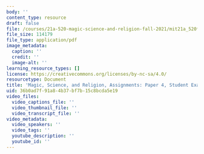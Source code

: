 ```yaml
---
body: ''
content_type: resource
draft: false
file: /courses/21a-520-magic-science-and-religion-fall-2021/mit21a_520f21_paper4_example2.pdf
file_size: 114179
file_type: application/pdf
image_metadata:
  caption: ''
  credit: ''
  image-alt: ''
learning_resource_types: []
license: https://creativecommons.org/licenses/by-nc-sa/4.0/
resourcetype: Document
title: 'Magic, Science, and Religion, Assignments: Paper 4, Student Example 2'
uid: 36b0ad7f-91a8-4b37-bf7b-15c8bcda5e19
video_files:
  video_captions_file: ''
  video_thumbnail_file: ''
  video_transcript_file: ''
video_metadata:
  video_speakers: ''
  video_tags: ''
  youtube_description: ''
  youtube_id: ''
---
```

